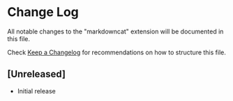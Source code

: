 # Change Log

All notable changes to the "markdowncat" extension will be documented in this file.

Check [Keep a Changelog](http://keepachangelog.com/) for recommendations on how to structure this file.

## [Unreleased]

- Initial release